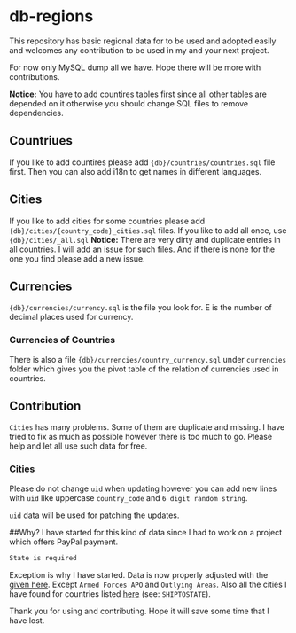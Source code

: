 # db-regions
This repository has basic regional data for to be used and adopted easily and welcomes any contribution to be used in my and your next project.

For now only MySQL dump all we have. Hope there will be more with contributions.

**Notice:** You have to add countires tables first since all other tables are depended on it otherwise you should change SQL files to remove dependencies.

## Countriues
If you like to add countires please add `{db}/countries/countries.sql` file first. Then you can also add i18n to get names in different languages.

## Cities
If you like to add cities for some countries please add `{db}/cities/{country_code}_cities.sql` files. If you like to add all once, use  `{db}/cities/_all.sql`
**Notice:** There are very dirty and duplicate entries in all countries. I will add an issue for such files. And if there is none for the one you find please add a new issue.

## Currencies
`{db}/currencies/currency.sql` is the file you look for. E is the number of decimal places used for currency.

### Currencies of Countries
There is also a file `{db}/currencies/country_currency.sql` under `currencies` folder which gives you the pivot table of the relation of currencies used in countries.

## Contribution
`Cities` has many problems. Some of them are duplicate and missing. I have tried to fix as much as possible however there is too much to go. Please help and let all use such data for free. 
### Cities
Please do not change `uid` when updating however you can add new lines with `uid` like uppercase `country_code` and `6 digit random string`.

`uid` data will be used for patching the updates.

##Why?
I have started for this kind of data since I had to work on a project which offers PayPal payment.

``` php
State is required
```
Exception is why I have started. Data is now properly adjusted with the [given here](https://developer.paypal.com/docs/classic/api/state_codes/). Except `Armed Forces APO` and `Outlying Areas`. Also all the cities I have found for countries listed [here](https://developer.paypal.com/docs/classic/api/merchant/DoDirectPayment_API_Operation_NVP/) (see: `SHIPTOSTATE`). 

Thank you for using and contributing. Hope it will save some time that I have lost.





